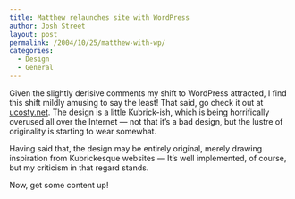```yaml
---
title: Matthew relaunches site with WordPress
author: Josh Street
layout: post
permalink: /2004/10/25/matthew-with-wp/
categories:
  - Design
  - General
---
```

Given the slightly derisive comments my shift to WordPress attracted, I find this shift mildly amusing to say the least! That said, go check it out at [ucosty.net][1].<!--more--> The design is a little Kubrick-ish, which is being horrifically overused all over the Internet &#8212; not that it&#8217;s a bad design, but the lustre of originality is starting to wear somewhat.

Having said that, the design may be entirely original, merely drawing inspiration from Kubrickesque websites &#8212; It&#8217;s well implemented, of course, but my criticism in that regard stands.

Now, get some content up!

 [1]: http://ucosty.net/